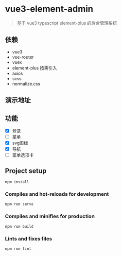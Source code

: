 # vue3-element-admin
> 基于 vue3 typescript element-plus 的后台管理系统

## 依赖
- vue3
- vue-router
- vuex
- element-plus 按需引入
- axios
- scss
- normalize.css

## 演示地址

## 功能
- [x] 登录
- [ ] 菜单
- [x] svg图标
- [x] 导航
- [ ] 菜单选项卡

## Project setup
```
npm install
```

### Compiles and hot-reloads for development
```
npm run serve
```

### Compiles and minifies for production
```
npm run build
```

### Lints and fixes files
```
npm run lint
```
